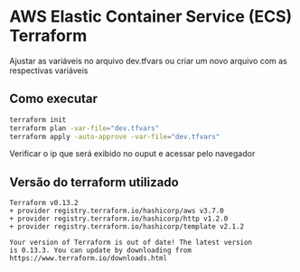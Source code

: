 # AWS Elastic Container Service (ECS) Terraform

Ajustar as variáveis no arquivo dev.tfvars ou criar um novo arquivo com as respectivas variáveis

## Como executar

```bash
terraform init
terraform plan -var-file="dev.tfvars"
terraform apply -auto-approve -var-file="dev.tfvars"
```

Verificar o ip que será exibido no ouput e acessar pelo navegador

## Versão do terraform utilizado
```
Terraform v0.13.2
+ provider registry.terraform.io/hashicorp/aws v3.7.0
+ provider registry.terraform.io/hashicorp/http v1.2.0
+ provider registry.terraform.io/hashicorp/template v2.1.2

Your version of Terraform is out of date! The latest version
is 0.13.3. You can update by downloading from https://www.terraform.io/downloads.html
```